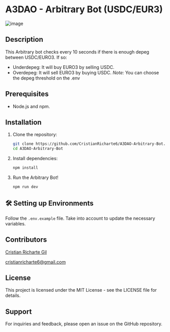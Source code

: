 # A3DAO - Arbitrary Bot (USDC/EUR3)
![image](https://github.com/CristianRicharte6/A3DAO-Arbitrary-Bot/assets/102038261/5f9ea018-a924-4e46-b703-0902183353bf)

## Description

This Arbitrary bot checks every 10 seconds if there is enough depeg between USDC/EURO3. If so:
- Underdepeg: It will buy EURO3 by selling USDC.
- Overdepeg: It will sell EURO3 by buying USDC.
*Note:* You can choose the depeg threshold on the .env


## Prerequisites
- Node.js and npm.
    

## Installation

1. Clone the repository:

   ```sh
   git clone https://github.com/CristianRicharte6/A3DAO-Arbitrary-Bot.git
   cd A3DAO-Arbitrary-Bot

   ```

2. Install dependencies:

   ```sh
   npm install
   ```

3. Run the Arbitrary Bot!

   ```sh
   npm run dev
   ```
  

## 🛠 Setting up Environments

Follow the `.env.example` file. Take into account to update the necessary variables.



## Contributors

[Cristian Richarte Gil](https://linktr.ee/0xcr6)

cristianricharte6@gmail.com


## License

This project is licensed under the MIT License - see the LICENSE file for details.

## Support

For inquiries and feedback, please open an issue on the GitHub repository.
